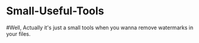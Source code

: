 # Small-Useful-Tools
#Well, Actually it's just a small tools when you wanna remove watermarks in your files.
